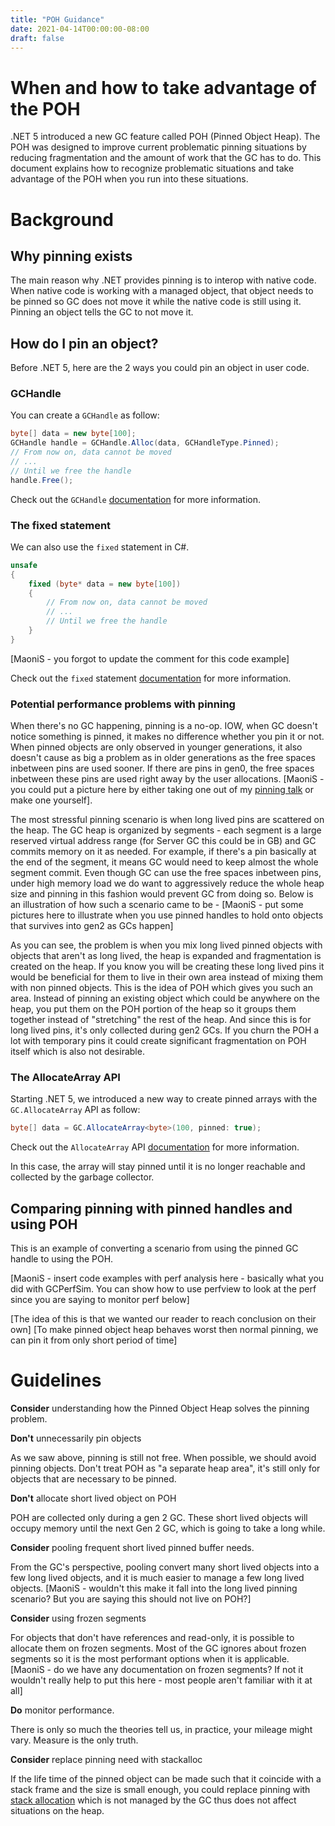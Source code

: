 ```yaml
---
title: "POH Guidance"
date: 2021-04-14T00:00:00-08:00
draft: false
---
```


# When and how to take advantage of the POH

.NET 5 introduced a new GC feature called POH (Pinned Object Heap). The POH was designed to improve current problematic pinning situations by reducing fragmentation and the amount of work that the GC has to do. This document explains how to recognize problematic situations and take advantage of the POH when you run into these situations. 

# Background

## Why pinning exists
The main reason why .NET provides pinning is to interop with native code. When native code is working with a managed object, that object needs to be pinned so GC does not move it while the native code is still using it. Pinning an object tells the GC to not move it. 

## How do I pin an object?
Before .NET 5, here are the 2 ways you could pin an object in user code.

### GCHandle
You can create a `GCHandle` as follow:

```c#
byte[] data = new byte[100];
GCHandle handle = GCHandle.Alloc(data, GCHandleType.Pinned);
// From now on, data cannot be moved
// ...
// Until we free the handle
handle.Free();
```

Check out the `GCHandle` [documentation](https://docs.microsoft.com/en-us/dotnet/api/system.runtime.interopservices.gchandle?view=net-5.0) for more information.

### The fixed statement
We can also use the `fixed` statement in C#.

```c#
unsafe
{
    fixed (byte* data = new byte[100])
    {
        // From now on, data cannot be moved
        // ...
        // Until we free the handle
    }
}
```

[MaoniS - you forgot to update the comment for this code example]

Check out the `fixed` statement [documentation](https://docs.microsoft.com/en-us/dotnet/csharp/language-reference/keywords/fixed-statement) for more information.

### Potential performance problems with pinning

When there's no GC happening, pinning is a no-op. IOW, when GC doesn't notice something is pinned, it makes no difference whether you pin it or not. When pinned objects are only observed in younger generations, it also doesn't cause as big a problem as in older generations as the free spaces inbetween pins are used sooner. If there are pins in gen0, the free spaces inbetween these pins are used right away by the user allocations. [MaoniS - you could put a picture here by either taking one out of my [pinning talk](https://github.com/Maoni0/mem-doc/blob/master/presentation/dotnetos2020-Pinning.pptx) or make one yourself]. 

The most stressful pinning scenario is when long lived pins are scattered on the heap. The GC heap is organized by segments - each segment is a large reserved virtual address range (for Server GC this could be in GB) and GC commits memory on it as needed. For example, if there's a pin basically at the end of the segment, it means GC would need to keep almost the whole segment commit. Even though GC can use the free spaces inbetween pins, under high memory load we do want to aggressively reduce the whole heap size and pinning in this fashion would prevent GC from doing so. Below is an illustration of how such a scenario came to be - [MaoniS - put some pictures here to illustrate when you use pinned handles to hold onto objects that survives into gen2 as GCs happen]

As you can see, the problem is when you mix long lived pinned objects with objects that aren't as long lived, the heap is expanded and fragmentation is created on the heap. If you know you will be creating these long lived pins it would be beneficial for them to live in their own area instead of mixing them with non pinned objects. This is the idea of POH which gives you such an area. Instead of pinning an existing object which could be anywhere on the heap, you put them on the POH portion of the heap so it groups them together instead of "stretching" the rest of the heap. And since this is for long lived pins, it's only collected during gen2 GCs. If you churn the POH a lot with temporary pins it could create significant fragmentation on POH itself which is also not desirable. 


### The AllocateArray API
Starting .NET 5, we introduced a new way to create pinned arrays with the `GC.AllocateArray` API as follow:

```c#
byte[] data = GC.AllocateArray<byte>(100, pinned: true);
```

Check out the `AllocateArray` API [documentation](https://docs.microsoft.com/en-us/dotnet/api/system.gc.allocatearray?view=net-5.0) for more information.

In this case, the array will stay pinned until it is no longer reachable and collected by the garbage collector. 

## Comparing pinning with pinned handles and using POH
This is an example of converting a scenario from using the pinned GC handle to using the POH. 

[MaoniS - insert code examples with perf analysis here - basically what you did with GCPerfSim. You can show how to use perfview to look at the perf since you are saying to monitor perf below]

[The idea of this is that we wanted our reader to reach conclusion on their own]
[To make pinned object heap behaves worst then normal pinning, we can pin it from only short period of time]

# Guidelines

**Consider** understanding how the Pinned Object Heap solves the pinning problem.

**Don't** unnecessarily pin objects 

As we saw above, pinning is still not free. When possible, we should avoid pinning objects. Don't treat POH as "a separate heap area", it's still only for objects that are necessary to be pinned.

**Don't** allocate short lived object on POH

POH are collected only during a gen 2 GC. These short lived objects will occupy memory until the next Gen 2 GC, which is going to take a long while.

**Consider**  pooling frequent short lived pinned buffer needs.

From the GC's perspective, pooling convert many short lived objects into a few long lived objects, and it is much easier to manage a few long lived objects. [MaoniS - wouldn't this make it fall into the long lived pinning scenario? But you are saying this should not live on POH?]

**Consider** using frozen segments

For objects that don't have references and read-only, it is possible to allocate them on frozen segments. Most of the GC ignores about frozen segments so it is the most performant options when it is applicable. [MaoniS - do we have any documentation on frozen segments? If not it wouldn't really help to put this here - most people aren't familiar with it at all]

**Do** monitor performance.

There is only so much the theories tell us, in practice, your mileage might vary. Measure is the only truth.

**Consider** replace pinning need with stackalloc

If the life time of the pinned object can be made such that it coincide with a stack frame and the size is small enough, you could replace pinning with [stack allocation](https://docs.microsoft.com/en-us/dotnet/csharp/language-reference/operators/stackalloc) which is not managed by the GC thus does not affect situations on the heap. 
